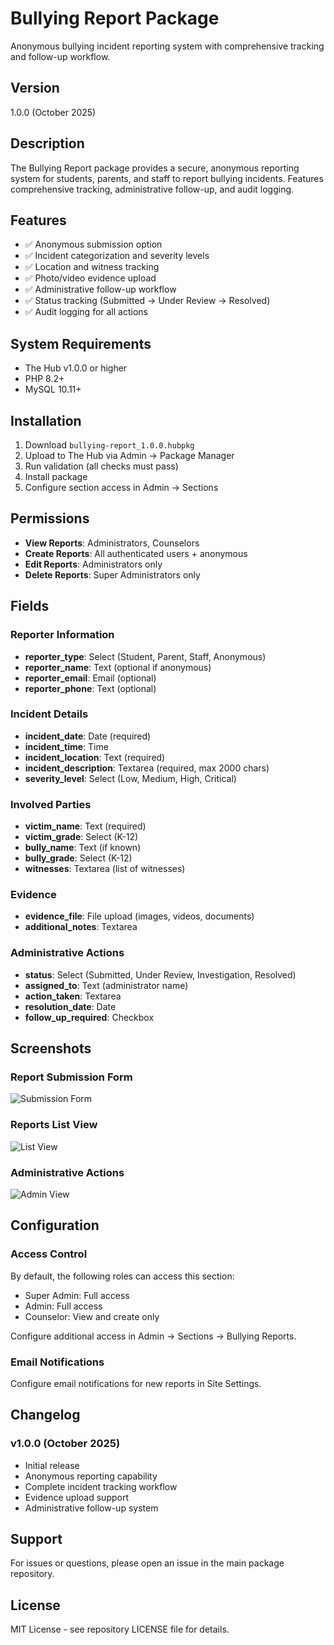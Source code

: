 # Bullying Report Package

Anonymous bullying incident reporting system with comprehensive tracking and follow-up workflow.

## Version
1.0.0 (October 2025)

## Description
The Bullying Report package provides a secure, anonymous reporting system for students, parents, and staff to report bullying incidents. Features comprehensive tracking, administrative follow-up, and audit logging.

## Features
- ✅ Anonymous submission option
- ✅ Incident categorization and severity levels
- ✅ Location and witness tracking
- ✅ Photo/video evidence upload
- ✅ Administrative follow-up workflow
- ✅ Status tracking (Submitted → Under Review → Resolved)
- ✅ Audit logging for all actions

## System Requirements
- The Hub v1.0.0 or higher
- PHP 8.2+
- MySQL 10.11+

## Installation
1. Download `bullying-report_1.0.0.hubpkg`
2. Upload to The Hub via Admin → Package Manager
3. Run validation (all checks must pass)
4. Install package
5. Configure section access in Admin → Sections

## Permissions
- **View Reports**: Administrators, Counselors
- **Create Reports**: All authenticated users + anonymous
- **Edit Reports**: Administrators only
- **Delete Reports**: Super Administrators only

## Fields

### Reporter Information
- **reporter_type**: Select (Student, Parent, Staff, Anonymous)
- **reporter_name**: Text (optional if anonymous)
- **reporter_email**: Email (optional)
- **reporter_phone**: Text (optional)

### Incident Details
- **incident_date**: Date (required)
- **incident_time**: Time
- **incident_location**: Text (required)
- **incident_description**: Textarea (required, max 2000 chars)
- **severity_level**: Select (Low, Medium, High, Critical)

### Involved Parties
- **victim_name**: Text (required)
- **victim_grade**: Select (K-12)
- **bully_name**: Text (if known)
- **bully_grade**: Select (K-12)
- **witnesses**: Textarea (list of witnesses)

### Evidence
- **evidence_file**: File upload (images, videos, documents)
- **additional_notes**: Textarea

### Administrative Actions
- **status**: Select (Submitted, Under Review, Investigation, Resolved)
- **assigned_to**: Text (administrator name)
- **action_taken**: Textarea
- **resolution_date**: Date
- **follow_up_required**: Checkbox

## Screenshots

### Report Submission Form
![Submission Form](screenshots/form-view.png)

### Reports List View
![List View](screenshots/list-view.png)

### Administrative Actions
![Admin View](screenshots/admin-view.png)

## Configuration

### Access Control
By default, the following roles can access this section:
- Super Admin: Full access
- Admin: Full access
- Counselor: View and create only

Configure additional access in Admin → Sections → Bullying Reports.

### Email Notifications
Configure email notifications for new reports in Site Settings.

## Changelog

### v1.0.0 (October 2025)
- Initial release
- Anonymous reporting capability
- Complete incident tracking workflow
- Evidence upload support
- Administrative follow-up system

## Support
For issues or questions, please open an issue in the main package repository.

## License
MIT License - see repository LICENSE file for details.
